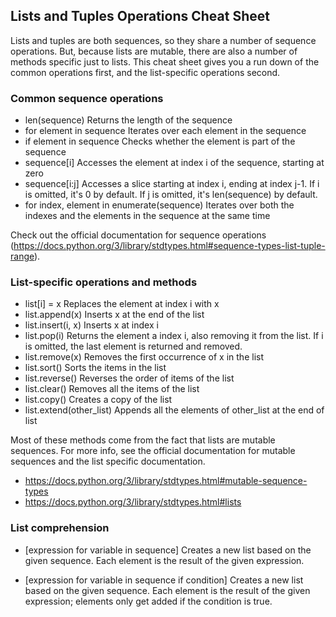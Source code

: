 ## Lists and Tuples Operations Cheat Sheet

Lists and tuples are both sequences, so they share a number of sequence operations. But, because lists are mutable, there are also a number of methods specific just to lists. This cheat sheet gives you a run down of the common operations first, and the list-specific operations second.

### Common sequence operations

- len(sequence) Returns the length of the sequence
- for element in sequence Iterates over each element in the sequence
- if element in sequence Checks whether the element is part of the sequence
- sequence[i] Accesses the element at index i of the sequence, starting at zero
- sequence[i:j] Accesses a slice starting at index i, ending at index j-1. If i is omitted, it's 0 by default. If j is omitted, it's len(sequence) by default.
- for index, element in enumerate(sequence) Iterates over both the indexes and the elements in the sequence at the same time

Check out the official documentation for sequence operations 
(https://docs.python.org/3/library/stdtypes.html#sequence-types-list-tuple-range).

### List-specific operations and methods

- list[i] = x Replaces the element at index i with x
- list.append(x) Inserts x at the end of the list
- list.insert(i, x) Inserts x at index i
- list.pop(i) Returns the element a index i, also removing it from the list. If i is omitted, the last element is returned and removed.
- list.remove(x) Removes the first occurrence of x in the list
- list.sort() Sorts the items in the list
- list.reverse() Reverses the order of items of the list
- list.clear() Removes all the items of the list
- list.copy() Creates a copy of the list
- list.extend(other_list) Appends all the elements of other_list at the end of list

Most of these methods come from the fact that lists are mutable sequences. For more info, see the official documentation for mutable sequences and the list specific documentation.
- https://docs.python.org/3/library/stdtypes.html#mutable-sequence-types
- https://docs.python.org/3/library/stdtypes.html#lists

### List comprehension

- [expression for variable in sequence] Creates a new list based on the given sequence. Each element is the result of the given expression.

- [expression for variable in sequence if condition] Creates a new list based on the given sequence. Each element is the result of the given expression; elements only get added if the condition is true. 